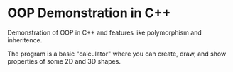 # OOP Demonstration in C++
  
Demonstration of OOP in C++ and features like polymorphism and inheritence.   

The program is a basic "calculator" where you can create, draw, and show properties of some 2D and 3D shapes.   
